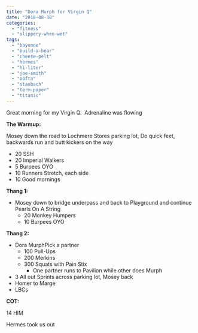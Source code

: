 ```yaml
---
title: "Dora Murph for Virgin Q"
date: "2018-08-30"
categories: 
  - "fitness"
  - "slippery-when-wet"
tags: 
  - "bayonne"
  - "build-a-bear"
  - "cheese-pelt"
  - "hermes"
  - "hi-liter"
  - "joe-smith"
  - "oofta"
  - "staubach"
  - "term-paper"
  - "titanic"
---
```


Great morning for my Virgin Q.  Adrenaline was flowing

**The Warmup:**

Mosey down the road to Lochmere Stores parking lot, Do quick feet, backwards run and butt kickers on the way

- 20 SSH
- 20 Imperial Walkers
- 5 Burpees OYO
- 10 Runners Stretch, each side
- 10 Good mornings

**Thang 1:**

- Mosey down to bridge underpass and back to Playground and continue Pearls On A String
    - 20 Monkey Humpers
    - 10 Burpees OYO

**Thang 2:**

- Dora MurphPick a partner
    - 100 Pull-Ups
    - 200 Merkins
    - 300 Squats with Pain Stix
        - One partner runs to Pavilion while other does Murph
- 3 All out Sprints across parking lot, Mosey back
- Homer to Marge
- LBCs

**COT:**

14 HIM

Hermes took us out
